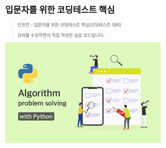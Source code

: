 # 입문자를 위한 코딩테스트 핵심
> 인프런 -  입문자를 위한 코딩테스트 핵심(코딩테스트 대비)

> 강좌를 수강하면서 직접 작성한 실습 코드입니다.


![로고 이미지](https://github.com/mandeukJeong/algorithm/blob/main/algorithm_logo.png)
